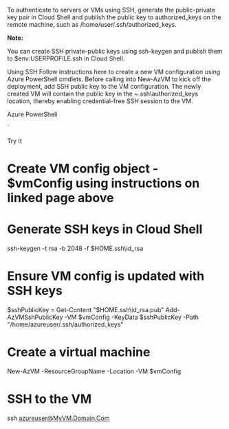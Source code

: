 To authenticate to servers or VMs using SSH, generate the public-private key pair in Cloud Shell and publish the public key to authorized_keys on the remote machine, such as /home/user/.ssh/authorized_keys.

 **Note:**

You can create SSH private-public keys using ssh-keygen and publish them to $env:USERPROFILE\.ssh in Cloud Shell.

Using SSH
Follow instructions here to create a new VM configuration using Azure PowerShell cmdlets. Before calling into New-AzVM to kick off the deployment, add SSH public key to the VM configuration. The newly created VM will contain the public key in the ~\.ssh\authorized_keys location, thereby enabling credential-free SSH session to the VM.

Azure PowerShell

`

Try It
# Create VM config object - $vmConfig using instructions on linked page above

# Generate SSH keys in Cloud Shell
ssh-keygen -t rsa -b 2048 -f $HOME\.ssh\id_rsa 

# Ensure VM config is updated with SSH keys
$sshPublicKey = Get-Content "$HOME\.ssh\id_rsa.pub"
Add-AzVMSshPublicKey -VM $vmConfig -KeyData $sshPublicKey -Path "/home/azureuser/.ssh/authorized_keys"

# Create a virtual machine
New-AzVM -ResourceGroupName <yourResourceGroup> -Location <vmLocation> -VM $vmConfig

# SSH to the VM
ssh azureuser@MyVM.Domain.Com